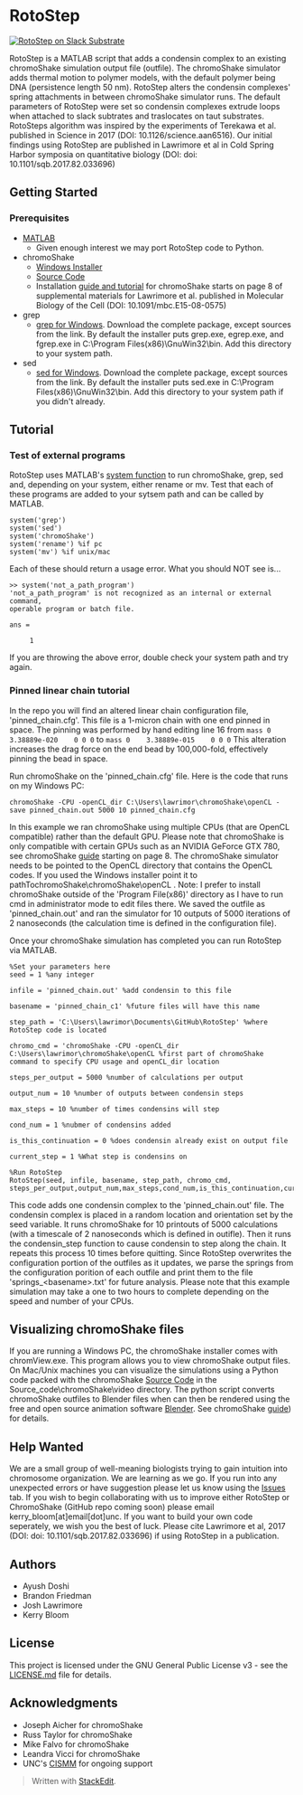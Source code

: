 # RotoStep
[![RotoStep on Slack Substrate](https://img.youtube.com/vi/3FoQhGUd-E0/0.jpg)](https://www.youtube.com/watch?v=3FoQhGUd-E0)

RotoStep is a MATLAB script that adds a condensin complex to an existing chromoShake simulation output file (outfile). The chromoShake simulator adds thermal motion to polymer models, with the default polymer being DNA (persistence length 50 nm). RotoStep alters the condensin complexes' spring attachments in between chromoShake simulator runs. The default parameters of RotoStep were set so condensin complexes extrude loops when attached to slack subtrates and traslocates on taut substrates. RotoSteps algorithm was inspired by the experiments of Terekawa et al. published in Science in 2017 (DOI: 10.1126/science.aan6516). Our initial findings using RotoStep are published in Lawrimore et al in Cold Spring Harbor symposia on quantitative biology (DOI: doi: 10.1101/sqb.2017.82.033696)

## Getting Started

### Prerequisites

* [MATLAB](https://www.mathworks.com/downloads/)
  * Given enough interest we may port RotoStep code to Python.
* chromoShake
  * [Windows Installer](http://bloomlab.web.unc.edu/files/2016/01/chromoShake_1_2_0.zip)
  * [Source Code](http://bloomlab.web.unc.edu/files/2016/01/Source_code.zip)
  * Installation [guide and tutorial](http://www.molbiolcell.org/content/suppl/2015/11/02/mbc.E15-08-0575v1.DC1/Chromoshake_Supplemental_information_FINAL_updated_03232016.pdf) for chromoShake starts on page 8 of supplemental materials for Lawrimore et al. published in Molecular Biology of the Cell (DOI: 10.1091/mbc.E15-08-0575)
* grep
  * [grep for Windows](http://gnuwin32.sourceforge.net/packages/grep.htm). Download the complete package, except sources from the link. By default the installer puts grep.exe, egrep.exe, and fgrep.exe in C:\Program Files(x86)\GnuWin32\bin. Add this directory to your system path.
* sed
  * [sed for Windows](http://gnuwin32.sourceforge.net/packages/sed.htm). Download the complete package, except sources from the link. By default the installer puts sed.exe in C:\Program Files(x86)\GnuWin32\bin. Add this directory to your system path if you didn't already.

## Tutorial

### Test of external programs
RotoStep uses MATLAB's [system function](https://www.mathworks.com/help/matlab/ref/system.html) to run chromoShake, grep, sed and, depending on your system, either rename or mv. Test that each of these programs are added to your sytsem path and can be called by MATLAB.

```
system('grep')
system('sed')
system('chromoShake')
system('rename') %if pc
system('mv') %if unix/mac
```
Each of these should return a usage error. What you should NOT see is...

```
>> system('not_a_path_program')
'not_a_path_program' is not recognized as an internal or external command, 
operable program or batch file. 

ans =

     1
```
If you are throwing the above error, double check your system path and try again.

### Pinned linear chain tutorial
In the repo you will find an altered linear chain configuration file, 'pinned_chain.cfg'. This file is a 1-micron chain with one end pinned in space. The pinning was performed by hand editing  line 16 from
```mass 0	3.38889e-020	0 0 0``` to ``mass 0	3.38889e-015	0 0 0``
This alteration increases the drag force on the end bead by 100,000-fold, effectively pinning the bead in space.

Run chromoShake on the 'pinned_chain.cfg' file. Here is the code that runs on my Windows PC:
```
chromoShake -CPU -openCL_dir C:\Users\lawrimor\chromoShake\openCL -save pinned_chain.out 5000 10 pinned_chain.cfg
```
In this example we ran chromoShake using multiple CPUs (that are OpenCL compatible) rather than the default GPU. Please note that chromoShake is only compatible with certain GPUs such as an NVIDIA GeForce GTX 780, see chromoShake [guide](http://www.molbiolcell.org/content/suppl/2015/11/02/mbc.E15-08-0575v1.DC1/Chromoshake_Supplemental_information_FINAL_updated_03232016.pdf) starting on page 8. The chromoShake simulator needs to be pointed to the OpenCL directory that contains the OpenCL codes. If you used the Windows installer point it to pathTochromoShake\chromoShake\openCL . Note: I prefer to install chromoShake outside of the 'Program File(x86)' directory as I have to run cmd in administrator mode to edit files there. We saved the outfile as 'pinned_chain.out' and ran the simulator for 10 outputs of 5000 iterations of 2 nanoseconds (the calculation time is defined in the configuration file).

Once your chromoShake simulation has completed you can run RotoStep via MATLAB.
```
%Set your parameters here
seed = 1 %any integer

infile = 'pinned_chain.out' %add condensin to this file

basename = 'pinned_chain_c1' %future files will have this name

step_path = 'C:\Users\lawrimor\Documents\GitHub\RotoStep' %where RotoStep code is located

chromo_cmd = 'chromoShake -CPU -openCL_dir C:\Users\lawrimor\chromoShake\openCL %first part of chromoShake command to specify CPU usage and openCL_dir location

steps_per_output = 5000 %number of calculations per output

output_num = 10 %number of outputs between condensin steps

max_steps = 10 %number of times condensins will step

cond_num = 1 %nubmer of condensins added

is_this_continuation = 0 %does condensin already exist on output file

current_step = 1 %What step is condensins on

%Run RotoStep
RotoStep(seed, infile, basename, step_path, chromo_cmd, steps_per_output,output_num,max_steps,cond_num,is_this_continuation,current_step)
```
This code adds one condensin complex to the 'pinned_chain.out' file. The condensin complex is placed in a random location and orientation set by the seed variable. It runs chromoShake for 10 printouts of 5000 calculations (with a timescale of 2 nanoseconds which is defined in outifle). Then it runs the condensin_step function to cause condensin to step along the chain. It repeats this process 10 times before quitting. Since RotoStep overwrites the configuration portion of the outfiles as it updates, we parse the springs from the configuration porition of each outfile and print them to the file 'springs_\<basename\>.txt' for future analysis. Please note that this example simulation may take a one to two hours to complete depending on the speed and number of your CPUs.

## Visualizing chromoShake files
If you are running a Windows PC, the chromoShake installer comes with chromView.exe. This program allows you to view chromoShake output files. On Mac/Unix machines you can visualize the simulations using a Python code packed with the chromoShake  [Source Code](http://bloomlab.web.unc.edu/files/2016/01/Source_code.zip) in the Source_code\chromoShake\video directory. The python script converts chromoShake outfiles to Blender files when can then be rendered using the free and open source animation software [Blender](https://www.blender.org/). See chromoShake [guide](http://www.molbiolcell.org/content/suppl/2015/11/02/mbc.E15-08-0575v1.DC1/Chromoshake_Supplemental_information_FINAL_updated_03232016.pdf)) for details.

## Help Wanted
We are a small group of well-meaning biologists trying to gain intuition into chromosome organization. We are learning as we go. If you run into any unexpected errors or have suggestion please let us know using the [Issues](https://github.com/jlaw8504/RotoStep/issues) tab. If you wish to begin collaborating with us to improve either RotoStep or ChromoShake (GitHub repo coming soon) please email kerry_bloom[at]email[dot]unc. If you want to build your own code seperately, we wish you the best of luck. Please cite Lawrimore et al, 2017 (DOI: doi: 10.1101/sqb.2017.82.033696) if using RotoStep in a publication.

## Authors

* Ayush Doshi
* Brandon Friedman
* Josh Lawrimore
* Kerry Bloom

## License

This project is licensed under the GNU General Public License v3 - see the [LICENSE.md](https://github.com/jlaw8504/RotoStep/blob/master/LICENSE) file for details.

## Acknowledgments

* Joseph Aicher for chromoShake
* Russ Taylor for chromoShake
* Mike Falvo for chromoShake
* Leandra Vicci for chromoShake
* UNC's [CISMM](http://cismm.web.unc.edu/) for ongoing support

> Written with [StackEdit](https://stackedit.io/).
<!--stackedit_data:
eyJoaXN0b3J5IjpbMTEzNzgxODc4XX0=
-->
